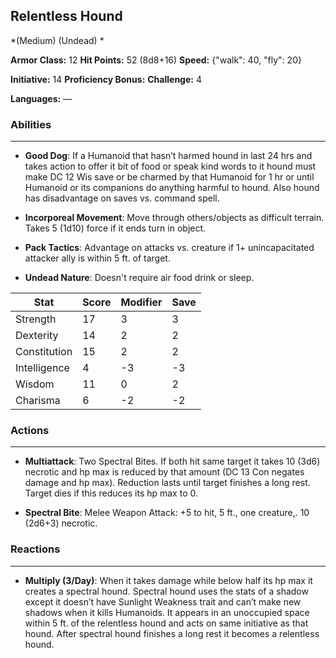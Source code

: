 ## Relentless Hound
*(Medium) (Undead) *

**Armor Class:** 12
**Hit Points:** 52 (8d8+16)
**Speed:** {"walk": 40, "fly": 20}

**Initiative:** 14
**Proficiency Bonus:**
**Challenge:** 4

**Languages:** —

### Abilities
 --- 
- **Good Dog**: If a Humanoid that hasn’t harmed hound in last 24 hrs and takes action to offer it bit of food or speak kind words to it hound must make DC 12 Wis save or be charmed by that Humanoid for 1 hr or until Humanoid or its companions do anything harmful to hound. Also hound has disadvantage on saves vs. command spell.

- **Incorporeal Movement**: Move through others/objects as difficult terrain. Takes 5 (1d10) force if it ends turn in object.

- **Pack Tactics**: Advantage on attacks vs. creature if 1+ unincapacitated attacker ally is within 5 ft. of target.

- **Undead Nature**: Doesn't require air food drink or sleep.



| Stat | Score | Modifier | Save |
| ---- | ---- | ---- | ---- |
| Strength | 17 | 3 | 3 |
| Dexterity | 14 | 2 | 2 |
| Constitution | 15 | 2 | 2 |
| Intelligence | 4 | -3 | -3 |
| Wisdom | 11 | 0 | 2 |
| Charisma | 6 | -2 | -2 |

### Actions
 --- 
- **Multiattack**: Two Spectral Bites. If both hit same target it takes 10 (3d6) necrotic and hp max is reduced by that amount (DC 13 Con negates damage and hp max). Reduction lasts until target finishes a long rest. Target dies if this reduces its hp max to 0.

- **Spectral Bite**: Melee Weapon Attack: +5 to hit, 5 ft., one creature,. 10 (2d6+3) necrotic.

### Reactions
 --- 
- **Multiply (3/Day)**: When it takes damage while below half its hp max it creates a spectral hound. Spectral hound uses the stats of a shadow except it doesn’t have Sunlight Weakness trait and can’t make new shadows when it kills Humanoids. It appears in an unoccupied space within 5 ft. of the relentless hound and acts on same initiative as that hound. After spectral hound finishes a long rest it becomes a relentless hound.

